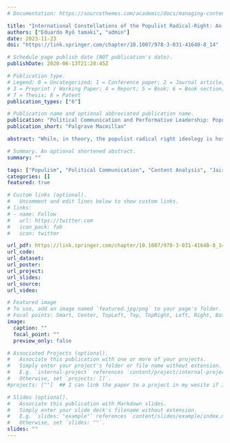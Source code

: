 ```yaml
---
# Documentation: https://sourcethemes.com/academic/docs/managing-content/

title: "International Constellations of the Populist Radical-Right: An Analysis of Jair Bolsonaro’s International Speeches (2019–2020)"
authors: ["Eduardo Ryô tamaki", "admin"]
date: 2023-11-23
doi: "https://link.springer.com/chapter/10.1007/978-3-031-41640-8_14"

# Schedule page publish date (NOT publication's date).
publishDate: 2020-06-13T21:28:45Z

# Publication type.
# Legend: 0 = Uncategorized; 1 = Conference paper; 2 = Journal article;
# 3 = Preprint / Working Paper; 4 = Report; 5 = Book; 6 = Book section;
# 7 = Thesis; 8 = Patent
publication_types: ["6"]

# Publication name and optional abbreviated publication name.
publication: "Political Communication and Performative Leadership: Populism in International Politics (Editors: Corina Lacatus, Gustav Meibauer, Georg Löfflmann)"
publication_short: "Palgrave Macmillan"

abstract: "While, in theory, the populist radical right ideology is hostile to international cooperation and sees International Relations as a zero-sum game, leaders from this camp have supported each other and adopted common elements in their anti-globalization and ultraconservative discourse across the globe. This chapter aims to analyze and discuss how Jair Bolsonaro, a populist radical right leader, engaged in populism primarily through international discourses that go beyond regional particularities, combining Christianism, conservatism (through the idea of “traditional family”), and heteronormativity elements to create a common narrative that resonates among those disgruntled who feel betrayed and left behind. His construction of “people” follows a transnational idea of “us,” which encompasses those who share and identify with the same principles as him. The enemy, in turn, is treated as an overarching threat that expands beyond Brazil and targets other allied countries. This chapter presents a case study of the current Brazilian President, Jair Bolsonaro, applying a mixed man-machine content analysis method to classify his official speeches during his first two years as president. The study distinguishes between national and international discourses, focusing primarily on his international speeches and looking at how different elements come together under a single umbrella of populism, fueled with ‘culture war’ and authoritarian elements."

# Summary. An optional shortened abstract.
summary: ""

tags: ["Populism", "Political Communication", "Content Analysis", "Jair Bolsonaro", "Brazil"]
categories: []
featured: true

# Custom links (optional).
#   Uncomment and edit lines below to show custom links.
# links:
# - name: Follow
#   url: https://twitter.com
#   icon_pack: fab
#   icon: twitter

url_pdf: https://link.springer.com/chapter/10.1007/978-3-031-41640-8_14
url_code: 
url_dataset: 
url_poster:
url_project:
url_slides: 
url_source:
url_video: 

# Featured image
# To use, add an image named `featured.jpg/png` to your page's folder.
# Focal points: Smart, Center, TopLeft, Top, TopRight, Left, Right, BottomLeft, Bottom, BottomRight.
image: 
  caption: ""
  focal_point: ""
  preview_only: false

# Associated Projects (optional).
#   Associate this publication with one or more of your projects.
#   Simply enter your project's folder or file name without extension.
#   E.g. `internal-project` references `content/project/internal-project/index.md`.
#   Otherwise, set `projects: []`.
#projects: [""]  ## I can link the paper to a project in my wesite if I want

# Slides (optional).
#   Associate this publication with Markdown slides.
#   Simply enter your slide deck's filename without extension.
#   E.g. `slides: "example"` references `content/slides/example/index.md`.
#   Otherwise, set `slides: ""`.
slides: ""
---
```

